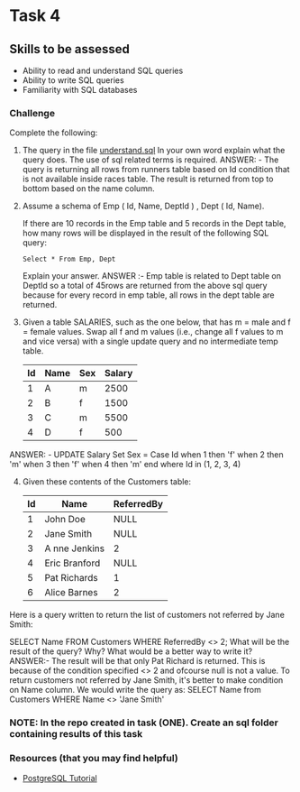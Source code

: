 # Task 4

## Skills to be assessed

* Ability to read and understand SQL queries
* Ability to write SQL queries
* Familiarity with SQL databases

### Challenge
Complete the following:

1. The query in the file [understand.sql](understand.sql) In your own word explain what the query does. The use of sql related terms is required.
ANSWER: - The query is returning all rows from runners table based on Id condition that is not available inside           races table. The result is returned from top to bottom based on the name column.



2. Assume a schema of Emp ( Id, Name, DeptId ) , Dept ( Id, Name).

    If there are 10 records in the Emp table and 5 records in the Dept table, how many rows will be displayed in the result of the following SQL query:

    `Select * From Emp, Dept`

    Explain your answer.
    ANSWER :- Emp table is related to Dept table on DeptId so a total of 45rows are returned from the above sql query because for every record in emp table, all rows in the dept table are returned.



3. Given a table SALARIES, such as the one below, that has m = male and f = female values. Swap all f and m values (i.e., change all f values to m and vice versa) with a single update query and no intermediate temp table.

    | Id  | Name | Sex | Salary |
    | --- | ---- | --- | ------ |
    | 1   | A    | m   | 2500   |
    | 2   | B    | f   | 1500   |
    | 3   | C    | m   | 5500   |
    | 4   | D    | f   | 500    |

ANSWER: - UPDATE Salary Set Sex = 
Case Id
when 1 then 'f'
when 2 then 'm'
when 3 then 'f'
when 4 then 'm'
end
where Id in (1, 2, 3, 4)




4. Given these contents of the Customers table:

    | Id  | Name          | ReferredBy |
    | --- | ------------- | ---------- |
    | 1   | John Doe      | NULL       |
    | 2   | Jane Smith    | NULL       |
    | 3   | A nne Jenkins | 2          |
    | 4   | Eric Branford | NULL       |
    | 5   | Pat Richards  | 1          |
    | 6   | Alice Barnes  | 2          |

Here is a query written to return the list of customers not referred by Jane Smith:

SELECT Name FROM Customers WHERE ReferredBy <> 2;
What will be the result of the query? Why? What would be a better way to write it?
ANSWER:- The result will be that only Pat Richard is returned.
         This is because of the condition specified <> 2 and ofcourse null is not a value.
         To return customers not referred by Jane Smith, it's better to make condition on Name column. 
         We would write the query as:
         SELECT Name from Customers WHERE Name <> 'Jane Smith'

### NOTE: In the repo created in task (ONE). Create an sql folder containing results of this task

### Resources (that you may find helpful)

* [PostgreSQL Tutorial](http://www.postgresqltutorial.com/)
